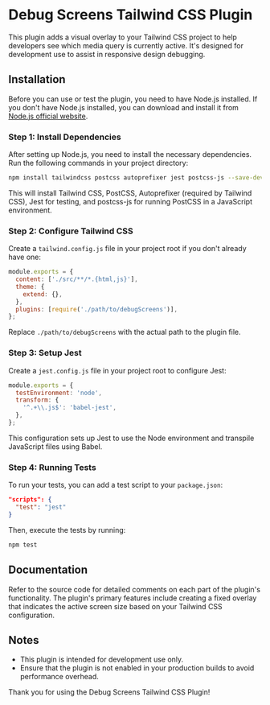 # Debug Screens Tailwind CSS Plugin

This plugin adds a visual overlay to your Tailwind CSS project to help developers see which media query is currently active. It's designed for development use to assist in responsive design debugging.

## Installation

Before you can use or test the plugin, you need to have Node.js installed. If you don't have Node.js installed, you can download and install it from [Node.js official website](https://nodejs.org/).

### Step 1: Install Dependencies

After setting up Node.js, you need to install the necessary dependencies. Run the following commands in your project directory:

```bash
npm install tailwindcss postcss autoprefixer jest postcss-js --save-dev
```

This will install Tailwind CSS, PostCSS, Autoprefixer (required by Tailwind CSS), Jest for testing, and postcss-js for running PostCSS in a JavaScript environment.

### Step 2: Configure Tailwind CSS

Create a `tailwind.config.js` file in your project root if you don't already have one:

```javascript
module.exports = {
  content: ['./src/**/*.{html,js}'],
  theme: {
    extend: {},
  },
  plugins: [require('./path/to/debugScreens')],
};
```

Replace `./path/to/debugScreens` with the actual path to the plugin file.

### Step 3: Setup Jest

Create a `jest.config.js` file in your project root to configure Jest:

```javascript
module.exports = {
  testEnvironment: 'node',
  transform: {
    '^.+\\.js$': 'babel-jest',
  },
};
```

This configuration sets up Jest to use the Node environment and transpile JavaScript files using Babel.

### Step 4: Running Tests

To run your tests, you can add a test script to your `package.json`:

```json
"scripts": {
  "test": "jest"
}
```

Then, execute the tests by running:

```bash
npm test
```

## Documentation

Refer to the source code for detailed comments on each part of the plugin's functionality. The plugin's primary features include creating a fixed overlay that indicates the active screen size based on your Tailwind CSS configuration.

## Notes

- This plugin is intended for development use only.
- Ensure that the plugin is not enabled in your production builds to avoid performance overhead.

Thank you for using the Debug Screens Tailwind CSS Plugin!
